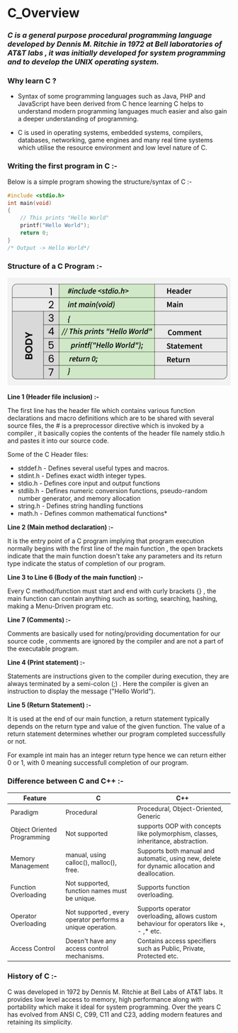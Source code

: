 # C_Overview

### *C is a general purpose procedural programming language developed by Dennis M. Ritchie in 1972 at Bell laboratories of AT&T labs , it was initially developed for system programming and to develop the UNIX operating system.*

### Why learn C ?

* Syntax of some programming languages such as Java, PHP and JavaScript have been derived from C hence learning C helps to understand modern programming languages much easier and also gain a deeper understanding of programming.

* C is used in operating systems, embedded systems, compilers, databases, networking, game engines and many real time systems which utilise the resource environment and low level nature of C.

### Writing the first program in C :-

Below is a simple program showing the structure/syntax of C :-

```C
#include <stdio.h>
int main(void)
{
    // This prints "Hello World"
    printf("Hello World");
    return 0;  
}
/* Output -> Hello World*/
```

### Structure of a C Program :-

![alt text](image.png)

**Line 1 (Header file inclusion) :-**

The first line has the header file which contains various function declarations and macro definitions which are to be shared with several source files, the # is a preprocessor directive which is invoked by a compiler , it basically copies the contents of the header file namely stdio.h and pastes it into our source code.

Some of the C Header files:

* stddef.h - Defines several useful types and macros. 
* stdint.h - Defines exact width integer types.
* stdio.h - Defines core input and output functions
* stdlib.h - Defines numeric conversion functions, pseudo-random number generator, and memory allocation
* string.h - Defines string handling functions
* math.h - Defines common mathematical functions*

**Line 2 (Main method declaration) :-**

It is the entry point of a C program implying that program execution normally begins with the first line of the main function , the open brackets indicate that the main function doesn't take any parameters and its return type indicate the status of completion of our program.

**Line 3 to Line 6 (Body of the main function) :-**

Every C method/function must start and end with curly brackets {} , the main function can contain anything such as sorting, searching, hashing, making a Menu-Driven program etc.

**Line 7 (Comments) :-**

Comments are basically used for noting/providing documentation for our source code , comments are ignored by the compiler and are not a part of the executable program.

**Line 4 (Print statement) :-**

Statements are instructions given to the compiler during execution, they are always terminated by a semi-colon (;) . Here the compiler is given an instruction to display the message ("Hello World").

**Line 5 (Return Statement) :-**

It is used at the end of our main function, a return statement typically depends on the return type and value of the given function. The value of a return statement determines whether our program completed successfully or not. 

For example int main has an integer return type hence we can return either 0 or 1, with 0 meaning successfull completion of our program.

### Difference between C and C++ :-

|Feature|C|C++|
|-------|-|---|
|Paradigm|Procedural|Procedural, Object-Oriented, Generic|
|Object Oriented Programming|Not supported|supports OOP with concepts like polymorphism, classes, inheritance, abstraction.|
|Memory Management|manual, using calloc(), malloc(), free.|Supports both manual and automatic, using new, delete for dynamic allocation and deallocation.|
|Function Overloading|Not supported, function names must be unique.|Supports function overloading.|
|Operator Overloading|Not supported , every operator performs a unique operation.|Supports operator overloading, allows custom behaviour for operators like +, - ,* etc.|
|Access Control|Doesn't have any access control mechanisms.|Contains access specifiers such as Public, Private, Protected etc.|

### History of C :-

C was developed in 1972 by Dennis M. Ritchie
at Bell Labs of AT&T labs. It provides low level access to memory, high performance along with portability which make it ideal for system programming. Over the years C has evolved from ANSI C, C99, C11 and C23, adding modern features and retaining its simplicity.

